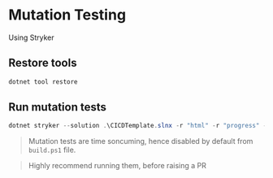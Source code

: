 # Mutation Testing

Using Stryker

## Restore tools

```ps1
dotnet tool restore
```

## Run mutation tests

```ps1
dotnet stryker --solution .\CICDTemplate.slnx -r "html" -r "progress" -r "markdown"
```

> Mutation tests are time soncuming, hence disabled by default from `build.ps1` file.

> Highly recommend running them, before raising a PR